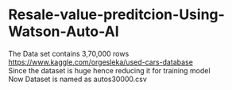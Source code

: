 # Resale-value-preditcion-Using-Watson-Auto-AI
The Data set contains 3,70,000 rows<br>
https://www.kaggle.com/orgesleka/used-cars-database<br>
Since the dataset is huge hence reducing it for training model<br>
Now Dataset is named as autos30000.csv
